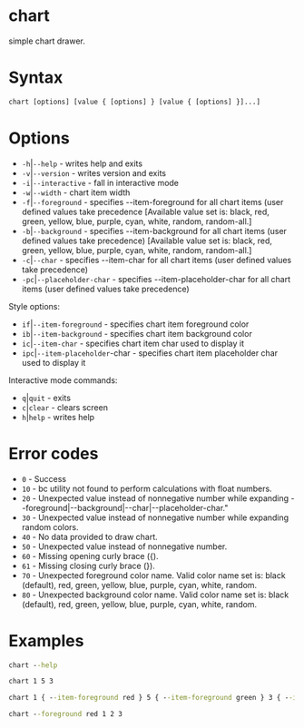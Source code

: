 # chart

simple chart drawer.

# Syntax
```bat
chart [options] [value { [options] } [value { [options] }]...]
```

# Options
- `-h`|`--help` - writes help and exits
- `-v`|`--version` - writes version and exits
- `-i`|`--interactive` - fall in interactive mode
- `-w`|`--width` - chart item width
- `-f`|`--foreground` - specifies --item-foreground for all chart items (user defined values take precedence [Available value set is: black, red, green, yellow, blue, purple, cyan, white, random, random-all.]
- `-b`|`--background` - specifies --item-background for all chart items (user defined values take precedence) [Available value set is: black, red, green, yellow, blue, purple, cyan, white, random, random-all.]
- `-c`|`--char` - specifies --item-char for all chart items (user defined values take precedence)
- `-pc`|`--placeholder-char` - specifies --item-placeholder-char for all chart items (user defined values take precedence)

Style options:
- `if`|`--item-foreground` - specifies chart item foreground color
- `ib`|`--item-background` - specifies chart item background color
- `ic`|`--item-char` - specifies chart item char used to display it
- `ipc`|`--item-placeholder`-char - specifies chart item placeholder char used to display it

Interactive mode commands:
- `q`|`quit` - exits
- `c`|`clear` - clears screen
- `h`|`help` - writes help

# Error codes
- `0` - Success
- `10` - bc utility not found to perform calculations with float numbers.
- `20` - Unexpected value instead of nonnegative number while expanding --foreground|--background|--char|--placeholder-char."
- `30` - Unexpected value instead of nonnegative number while expanding random colors.
- `40` - No data provided to draw chart.
- `50` - Unexpected value instead of nonnegative number.
- `60` - Missing opening curly brace ({).
- `61` - Missing closing curly brace (}).
- `70` - Unexpected foreground color name. Valid color name set is: black (default), red, green, yellow, blue, purple, cyan, white, random.
- `80` - Unexpected background color name. Valid color name set is: black (default), red, green, yellow, blue, purple, cyan, white, random.

# Examples
```bat
chart --help
```
```bat
chart 1 5 3
```
```bat
chart 1 { --item-foreground red } 5 { --item-foreground green } 3 { --item-foreground blue }
```
```bat
chart --foreground red 1 2 3
```
